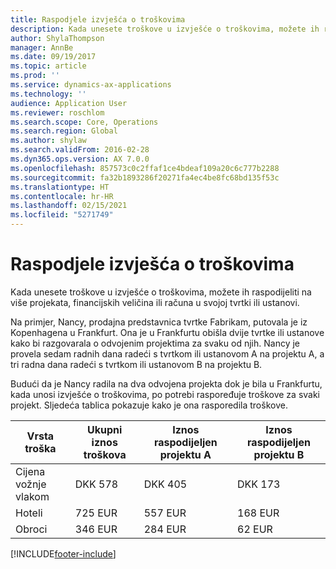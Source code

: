 ```yaml
---
title: Raspodjele izvješća o troškovima
description: Kada unesete troškove u izvješće o troškovima, možete ih raspodijeliti na više projekata, pravnih osoba ili računa u svojoj tvrtki ili ustanovi.
author: ShylaThompson
manager: AnnBe
ms.date: 09/19/2017
ms.topic: article
ms.prod: ''
ms.service: dynamics-ax-applications
ms.technology: ''
audience: Application User
ms.reviewer: roschlom
ms.search.scope: Core, Operations
ms.search.region: Global
ms.author: shylaw
ms.search.validFrom: 2016-02-28
ms.dyn365.ops.version: AX 7.0.0
ms.openlocfilehash: 857573c0c2ffaf1ce4bdeaf109a20c6c777b2288
ms.sourcegitcommit: fa32b1893286f20271fa4ec4be8fc68bd135f53c
ms.translationtype: HT
ms.contentlocale: hr-HR
ms.lasthandoff: 02/15/2021
ms.locfileid: "5271749"
---
```

# <a name="expense-report-distributions"></a>Raspodjele izvješća o troškovima

Kada unesete troškove u izvješće o troškovima, možete ih raspodijeliti na više projekata, financijskih veličina ili računa u svojoj tvrtki ili ustanovi.

Na primjer, Nancy, prodajna predstavnica tvrtke Fabrikam, putovala je iz Kopenhagena u Frankfurt. Ona je u Frankfurtu obišla dvije tvrtke ili ustanove kako bi razgovarala o odvojenim projektima za svaku od njih. Nancy je provela sedam radnih dana radeći s tvrtkom ili ustanovom A na projektu A, a tri radna dana radeći s tvrtkom ili ustanovom B na projektu B.

Budući da je Nancy radila na dva odvojena projekta dok je bila u Frankfurtu, kada unosi izvješće o troškovima, po potrebi raspoređuje troškove za svaki projekt. Sljedeća tablica pokazuje kako je ona rasporedila troškove.


| Vrsta troška | Ukupni iznos troškova|Iznos raspodijeljen projektu A| Iznos raspodijeljen projektu B |
|--------------|---------------------|-------------------------------|---------------------------------|
|Cijena vožnje vlakom   |DKK 578              |DKK 405                        |DKK 173                          |
|Hoteli         |725 EUR              |557 EUR                        |168 EUR                          |
|Obroci         |346 EUR              |284 EUR                        |62 EUR                           |



[!INCLUDE[footer-include](../includes/footer-banner.md)]